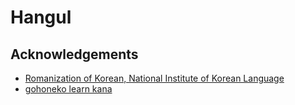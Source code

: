 # Hangul

## Acknowledgements

- [Romanization of Korean, National Institute of Korean Language](https://www.korean.go.kr/front_eng/roman/roman_01.do)
- [gohoneko learn kana](https://gohoneko.neocities.org/learn/kana)

